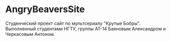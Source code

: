 # AngryBeaversSite
Студенческий проект сайт по мультсериалу "Крутые Бобры". Выполненный студентами НГТУ, группы АТ-14 Баяновым Александром и Черкасовым Антоном.

